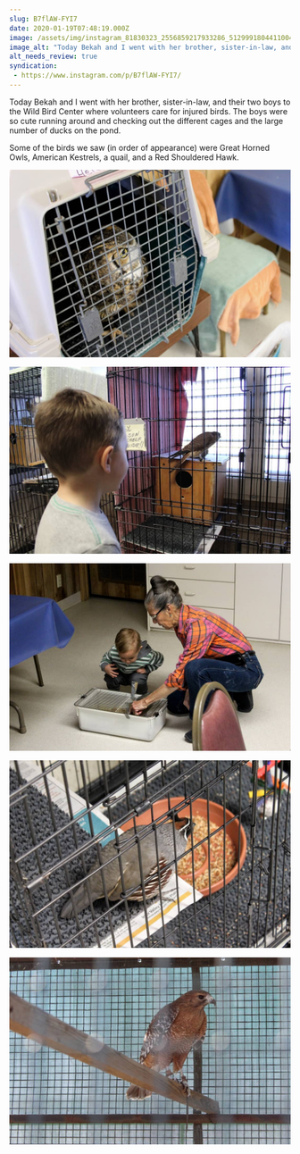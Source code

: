 ```yaml
---
slug: B7flAW-FYI7
date: 2020-01-19T07:48:19.000Z
image: /assets/img/instagram_81830323_2556859217933286_512999180441100443_n_17851921483803136.jpg
image_alt: "Today Bekah and I went with her brother, sister-in-law, and their two boys to the Wild Bird Center where volunteers care for injured birds. The boys were so cute running around and checking out the different cages and the large number of ducks on the pond."
alt_needs_review: true
syndication:
 - https://www.instagram.com/p/B7flAW-FYI7/
---
```


Today Bekah and I went with her brother, sister-in-law, and their two boys to the Wild Bird Center where volunteers care for injured birds. The boys were so cute running around and checking out the different cages and the large number of ducks on the pond.

Some of the birds we saw (in order of appearance) were Great Horned Owls, American Kestrels, a quail, and a Red Shouldered Hawk.

![](/assets/img/instagram_81188405_164947081450500_4795581423792285732_n_18079880992164538.jpg)

![](/assets/img/instagram_80732466_1458146491027905_1300650911471001860_n_17844135301912162.jpg)

![](/assets/img/instagram_80904055_2552600928357187_4330979808686966050_n_17843248750918820.jpg)

![](/assets/img/instagram_81988803_195056151636818_7175560326809067971_n_17882457523493770.jpg)

![](/assets/img/instagram_80771595_325067018380638_1416774039350623935_n_17861427610655524.jpg)
